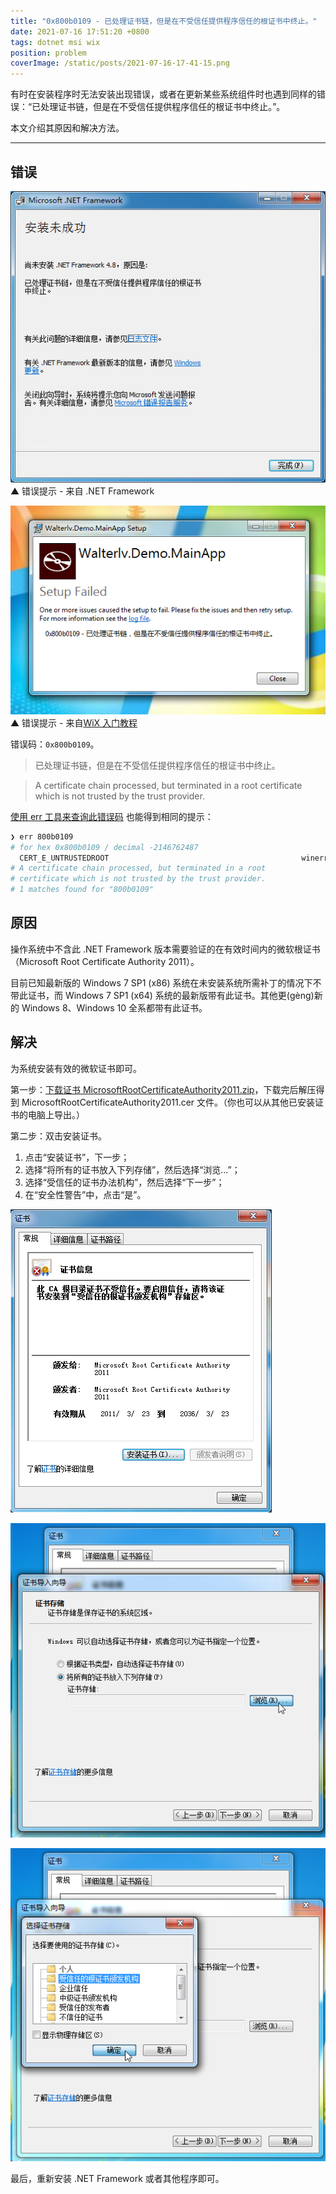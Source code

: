 ```yaml
---
title: "0x800b0109 - 已处理证书链，但是在不受信任提供程序信任的根证书中终止。"
date: 2021-07-16 17:51:20 +0800
tags: dotnet msi wix
position: problem
coverImage: /static/posts/2021-07-16-17-41-15.png
---
```


有时在安装程序时无法安装出现错误，或者在更新某些系统组件时也遇到同样的错误：“已处理证书链，但是在不受信任提供程序信任的根证书中终止。”。

本文介绍其原因和解决方法。

---

<div id="toc"></div>

## 错误

![错误提示 - 来自 .NET Framework](/static/posts/2021-07-16-17-41-15.png)  
▲ 错误提示 - 来自 .NET Framework

![错误提示 - 来自 WiX 入门教程](/static/posts/2021-07-16-17-34-52.png)  
▲ 错误提示 - 来自[WiX 入门教程](/post/getting-started-with-wix-toolset)

错误码：`0x800b0109`。

> 已处理证书链，但是在不受信任提供程序信任的根证书中终止。

> A certificate chain processed, but terminated in a root certificate which is not trusted by the trust provider.

[使用 err 工具来查询此错误码](https://blog.walterlv.com/post/hresult-in-windows.html) 也能得到相同的提示：

```powershell
❯ err 800b0109
# for hex 0x800b0109 / decimal -2146762487
  CERT_E_UNTRUSTEDROOT                                           winerror.h
# A certificate chain processed, but terminated in a root
# certificate which is not trusted by the trust provider.
# 1 matches found for "800b0109"
```

## 原因

操作系统中不含此 .NET Framework 版本需要验证的在有效时间内的微软根证书（Microsoft Root Certificate Authority 2011）。

目前已知最新版的 Windows 7 SP1 (x86) 系统在未安装系统所需补丁的情况下不带此证书，而 Windows 7 SP1 (x64) 系统的最新版带有此证书。其他更(gèng)新的 Windows 8、Windows 10 全系都带有此证书。

## 解决

为系统安装有效的微软证书即可。

第一步：[下载证书 MicrosoftRootCertificateAuthority2011.zip](/static/attachments/MicrosoftRootCertificateAuthority2011.zip)，下载完后解压得到 MicrosoftRootCertificateAuthority2011.cer 文件。（你也可以从其他已安装证书的电脑上导出。）

第二步：双击安装证书。

1. 点击“安装证书”，下一步；
1. 选择“将所有的证书放入下列存储”，然后选择“浏览...”；
1. 选择“受信任的证书办法机构”，然后选择“下一步”；
1. 在“安全性警告”中，点击“是”。

![双击证书文件](/static/posts/2021-07-16-17-44-14.png)

![打开导入向导](/static/posts/2021-07-16-17-44-23.png)

![选择存储位置](/static/posts/2021-07-16-17-44-29.png)

最后，重新安装 .NET Framework 或者其他程序即可。

